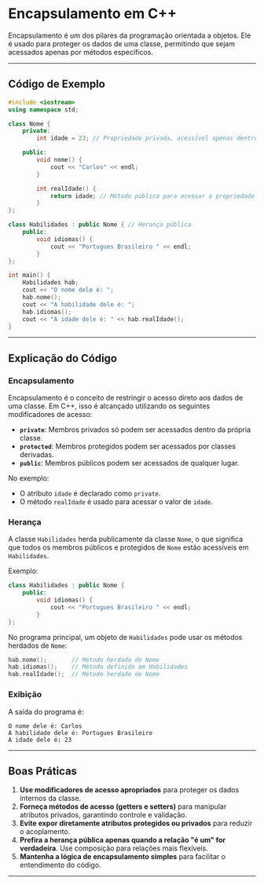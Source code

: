 
# Encapsulamento em C++

Encapsulamento é um dos pilares da programação orientada a objetos. Ele é usado para proteger os dados de uma classe, permitindo que sejam acessados apenas por métodos específicos.

---

## Código de Exemplo

```cpp
#include <iostream>
using namespace std;

class Nome {
    private:
        int idade = 23; // Propriedade privada, acessível apenas dentro da classe

    public:
        void nome() {
            cout << "Carlos" << endl;
        }

        int realIdade() {
            return idade; // Método público para acessar a propriedade privada
        }
};

class Habilidades : public Nome { // Herança pública
    public:
        void idiomas() {
            cout << "Portugues Brasileiro " << endl;
        }
};

int main() {
    Habilidades hab;
    cout << "O nome dele é: ";
    hab.nome();
    cout << "A habilidade dele é: ";
    hab.idiomas();
    cout << "A idade dele é: " << hab.realIdade();
}
```

---

## Explicação do Código

### **Encapsulamento**
Encapsulamento é o conceito de restringir o acesso direto aos dados de uma classe. Em C++, isso é alcançado utilizando os seguintes modificadores de acesso:
- **`private`**: Membros privados só podem ser acessados dentro da própria classe.
- **`protected`**: Membros protegidos podem ser acessados por classes derivadas.
- **`public`**: Membros públicos podem ser acessados de qualquer lugar.

No exemplo:
- O atributo `idade` é declarado como `private`.
- O método `realIdade` é usado para acessar o valor de `idade`.

### **Herança**
A classe `Habilidades` herda publicamente da classe `Nome`, o que significa que todos os membros públicos e protegidos de `Nome` estão acessíveis em `Habilidades`.

Exemplo:
```cpp
class Habilidades : public Nome {
    public:
        void idiomas() {
            cout << "Portugues Brasileiro " << endl;
        }
};
```

No programa principal, um objeto de `Habilidades` pode usar os métodos herdados de `Nome`:
```cpp
hab.nome();       // Método herdado de Nome
hab.idiomas();    // Método definido em Habilidades
hab.realIdade();  // Método herdado de Nome
```

### **Exibição**
A saída do programa é:
```
O nome dele é: Carlos  
A habilidade dele é: Portugues Brasileiro 
A idade dele é: 23
```

---

## Boas Práticas

1. **Use modificadores de acesso apropriados** para proteger os dados internos da classe.
2. **Forneça métodos de acesso (getters e setters)** para manipular atributos privados, garantindo controle e validação.
3. **Evite expor diretamente atributos protegidos ou privados** para reduzir o acoplamento.
4. **Prefira a herança pública apenas quando a relação "é um" for verdadeira**. Use composição para relações mais flexíveis.
5. **Mantenha a lógica de encapsulamento simples** para facilitar o entendimento do código.

---
